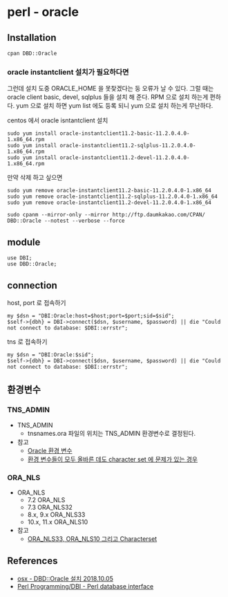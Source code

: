 # perl - oracle

## Installation
```
cpan DBD::Oracle
```

### oracle instantclient 설치가 필요하다면
그런데 설치 도중 ORACLE_HOME 을 못찾겠다는 둥 오류가 날 수 있다. 그럴 때는 oracle client basic, devel, sqlplus 들을 설치 해 준다. RPM 으로 설치 하는게 편하다. yum 으로 설치 하면 yum list 에도 등록 되니 yum 으로 설치 하는게 무난하다.

centos 에서 oracle isntantclient 설치
```
sudo yum install oracle-instantclient11.2-basic-11.2.0.4.0-1.x86_64.rpm
sudo yum install oracle-instantclient11.2-sqlplus-11.2.0.4.0-1.x86_64.rpm
sudo yum install oracle-instantclient11.2-devel-11.2.0.4.0-1.x86_64.rpm
```

만약 삭제 하고 싶으면
```
sudo yum remove oracle-instantclient11.2-basic-11.2.0.4.0-1.x86_64
sudo yum remove oracle-instantclient11.2-sqlplus-11.2.0.4.0-1.x86_64
sudo yum remove oracle-instantclient11.2-devel-11.2.0.4.0-1.x86_64
```

```
sudo cpanm --mirror-only --mirror http://ftp.daumkakao.com/CPAN/ DBD::Oracle --notest --verbose --force
```

### 

## module
```
use DBI;
use DBD::Oracle;
```

## connection
host, port 로 접속하기
```
my $dsn = "DBI:Oracle:host=$host;port=$port;sid=$sid";
$self->{dbh} = DBI->connect($dsn, $username, $password) || die "Could not connect to database: $DBI::errstr";
```

tns 로 접속하기
```
my $dsn = "DBI:Oracle:$sid";
$self->{dbh} = DBI->connect($dsn, $username, $password) || die "Could not connect to database: $DBI::errstr";
```

## 환경변수

### TNS_ADMIN
* TNS_ADMIN
  * tnsnames.ora 파일의 위치는 TNS_ADMIN 환경변수로 결정된다.
* 참고
  * [Oracle 환경 변수](https://www.ibm.com/support/knowledgecenter/ko/SSEPGG_11.1.0/com.ibm.data.fluidquery.doc/topics/iiylsorcenvvars.html)
  * [환경 변수들이 모두 올바른 데도 character set 에 문제가 있는 경우](http://dbtech.co.kr/bbs/?bo_c=1040&bo_v=121)
  
### ORA_NLS
* ORA_NLS
  * 7.2 ORA_NLS
  * 7.3 ORA_NLS32
  * 8.x, 9.x ORA_NLS33
  * 10.x, 11.x ORA_NLS10
* 참고
  * [ORA_NLS33, ORA_NLS10 그리고 Characterset](https://talkativelee.tistory.com/24)

## References
* [osx - DBD::Oracle 설치 2018.10.05](https://junho85.pe.kr/1102)
* [Perl Programming/DBI - Perl database interface](https://en.wikibooks.org/wiki/Perl_Programming/DBI_-_Perl_database_interface)
